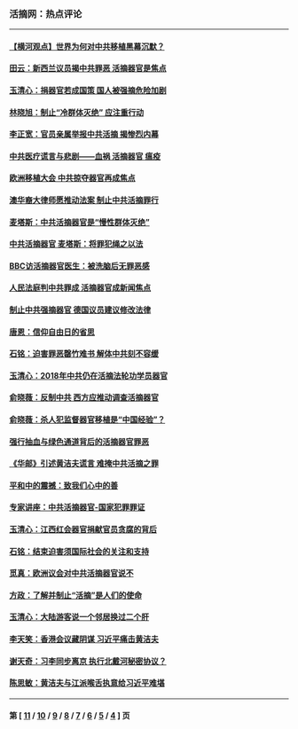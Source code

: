 ### 活摘网：热点评论
---
#### [【横河观点】世界为何对中共移植黑幕沉默？](../../pages/nf5879/n13244249.md?04110430) 
#### [田云：新西兰议员揭中共罪恶 活摘器官是焦点](../../pages/nf5879/n13070629.md?04110430) 
#### [玉清心：捐器官若成国策 国人被强摘危险加剧](../../pages/nf5879/n12802713.md?04110430) 
#### [林晓旭：制止“冷群体灭绝” 应注重行动](../../pages/nf5879/n12779736.md?04110430) 
#### [李正宽：官员亲属举报中共活摘 揭惨烈内幕](../../pages/nf5879/n12684490.md?04110430) 
#### [中共医疗谎言与悲剧——血祸 活摘器官 瘟疫](../../pages/nf5879/n12372103.md?04110430) 
#### [欧洲移植大会 中共掠夺器官再成焦点](../../pages/nf5879/n11538883.md?04110430) 
#### [澳华裔大律师愿推动法案 制止中共活摘罪行](../../pages/nf5879/n11377039.md?04110430) 
#### [麦塔斯：中共活摘器官是“慢性群体灭绝”](../../pages/nf5879/n11350529.md?04110430) 
#### [中共活摘器官 麦塔斯：将罪犯绳之以法](../../pages/nf5879/n11347973.md?04110430) 
#### [BBC访活摘器官医生：被洗脑后无罪恶感](../../pages/nf5879/n11335935.md?04110430) 
#### [人民法庭判中共罪成 活摘器官成新闻焦点](../../pages/nf5879/n11331578.md?04110430) 
#### [制止中共强摘器官 德国议员建议修改法律](../../pages/nf5879/n11249451.md?04110430) 
#### [唐恩：信仰自由日的省思](../../pages/nf5879/n11003525.md?04110430) 
#### [石铭：迫害罪恶罄竹难书  解体中共刻不容缓](../../pages/nf5879/n10942855.md?04110430) 
#### [玉清心：2018年中共仍在活摘法轮功学员器官](../../pages/nf5879/n10914646.md?04110430) 
#### [俞晓薇：反制中共 西方应推动调查活摘器官](../../pages/nf5879/n10794671.md?04110430) 
#### [俞晓薇：杀人犯监督器官移植是“中国经验”？](../../pages/nf5879/n10466427.md?04110430) 
#### [强行抽血与绿色通道背后的活摘器官罪恶](../../pages/nf5879/n10004708.md?04110430) 
#### [《华邮》引述黄洁夫谎言 难掩中共活摘之罪](../../pages/nf5879/n9642309.md?04110430) 
#### [平和中的震撼：致我们心中的善](../../pages/nf5879/n9021123.md?04110430) 
#### [专家讲座：中共活摘器官-国家犯罪罪证](../../pages/nf5879/n8828153.md?04110430) 
#### [玉清心：江西红会器官捐献官员贪腐的背后](../../pages/nf5879/n8522122.md?04110430) 
#### [石铭：结束迫害须国际社会的关注和支持](../../pages/nf5879/n8443497.md?04110430) 
#### [觅真：欧洲议会对中共活摘器官说不](../../pages/nf5879/n8337486.md?04110430) 
#### [方政：了解并制止“活摘”是人们的使命](../../pages/nf5879/n8329214.md?04110430) 
#### [玉清心：大陆游客说一个邻居换过二个肝](../../pages/nf5879/n8291404.md?04110430) 
#### [李天笑：香港会议藏阴谋 习近平痛击黄洁夫](../../pages/nf5879/n8241459.md?04110430) 
#### [谢天奇：习李同步离京 执行北戴河秘密协议？](../../pages/nf5879/n8230418.md?04110430) 
#### [陈思敏：黄洁夫与江派喉舌执意给习近平难堪](../../pages/nf5879/n8222166.md?04110430) 

---
#### 第 [ [11](./11.md?04110430) / [10](./10.md?04110430) / [9](./9.md?04110430) / [8](./8.md?04110430) / [7](./7.md?04110430) / [6](./6.md?04110430) / [5](./5.md?04110430) / [4](./4.md?04110430) ] 页
